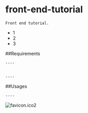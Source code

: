 front-end-tutorial
==================
```
Front end tutorial.
```

- 1
- 2
- 3

##Requirements
```
----
```

##
```Build
----
```

##Usages
```
----
```

![favicon.ico2](D:/workspace/webapps_jd_portal/idata/idata-portal/src/main/webapp/resources/favicon.ico "iData")